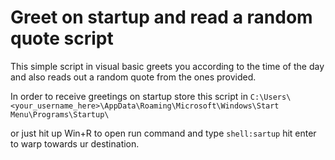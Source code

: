 # Greet on startup and read a random quote script

This simple script in visual basic greets you according to the time of the day and also reads out a random quote from the ones provided.

In order to receive greetings on startup store this script in
```C:\Users\<your_username_here>\AppData\Roaming\Microsoft\Windows\Start Menu\Programs\Startup\```

or just hit up Win+R to open run command and type 
```shell:sartup```
hit enter to warp towards ur destination.


